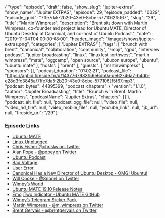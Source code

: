 {
  "type": "episode",
  "draft": false,
  "show_slug": "jupiter-extras",
  "show_name": "Jupiter EXTRAS",
  "episode": 29,
  "episode_padded": "0029",
  "episode_guid": "7ffe7da5-2b20-43e0-8cbe-5771062f5f67",
  "slug": "29",
  "title": "Martin Wimpress",
  "description": "Brent sits down with Martin Wimpress, co-founder and project lead for Ubuntu MATE, Director of Ubuntu Desktop at Canonical, and co-host of Ubuntu Podcast.",
  "date": "2019-11-04T04:00:00-08:00",
  "header_image": "/images/shows/jupiter-extras.png",
  "categories": [
    "Jupiter EXTRAS"
  ],
  "tags": [
    "brunch with brent",
    "canonical",
    "collaboration",
    "community",
    "emoji",
    "gpd",
    "interview podcast",
    "jupiter broadcasting",
    "linux",
    "linuxfest northwest",
    "martin wimpress",
    "mate",
    "oggcamp",
    "open source",
    "ubucon europe",
    "ubuntu",
    "ubuntu mate"
  ],
  "hosts": [
    "brent"
  ],
  "guests": [
    "martinwimpress"
  ],
  "sponsors": [],
  "podcast_duration": "01:02:21",
  "podcast_file": "https://aphid.fireside.fm/d/1437767933/56e6db0a-de62-46a7-b4db-e28d3fc3845a/7ffe7da5-2b20-43e0-8cbe-5771062f5f67.mp3",
  "podcast_bytes": 44895399,
  "podcast_chapters": {
    "version": "1.1.0",
    "author": "Jupiter Broadcasting",
    "title": "Brunch with Brent: Martin Wimpress",
    "podcastName": "Jupiter Extras",
    "chapters": []
  },
  "podcast_alt_file": null,
  "podcast_ogg_file": null,
  "video_file": null,
  "video_hd_file": null,
  "video_mobile_file": null,
  "youtube_link": null,
  "jb_url": null,
  "fireside_url": "/29"
}


### Episode Links

  * [Ubuntu MATE](https://ubuntu-mate.org/ "Ubuntu MATE")
  * [Linux Unplugged](https://linuxunplugged.com/ "Linux Unplugged")
  * [Chris Fisher @chrislas on Twitter](https://twitter.com/chrislas "Chris Fisher @chrislas on Twitter")
  * [Alan Pope - @popey on Twitter](https://twitter.com/popey "Alan Pope - @popey on Twitter")
  * [Ubuntu Podcast](https://ubuntupodcast.org/ "Ubuntu Podcast")
  * [Bad Voltage](https://www.badvoltage.org/ "Bad Voltage")
  * [User Error](https://error.show/ "User Error")
  * [Canonical Has a New Director of Ubuntu Desktop - OMG! Ubuntu!](https://www.omgubuntu.co.uk/2019/10/canonical-has-a-new-ubuntu-desktop-director "Canonical Has a New Director of Ubuntu Desktop - OMG! Ubuntu!")
  * [Will Cooke - @8none1 on Twitter](https://twitter.com/8none1 "Will Cooke - @8none1 on Twitter")
  * [Wimpy’s World](https://wimpysworld.com/ "Wimpy’s World")
  * [Ubuntu MATE 19.10 Release Notes](https://ubuntu-mate.org/blog/ubuntu-mate-19-10-eoan-ermine-release/ "Ubuntu MATE 19.10 Release Notes")
  * [EmojiTwo Indicator - Ubuntu MATE GitHub](https://github.com/ubuntu-mate/indicator-emojitwo "EmojiTwo Indicator - Ubuntu MATE GitHub")
  * [Wimpy’s Telegram Sticker Pack](https://t.me/addstickers/Wimpress "Wimpy’s Telegram Sticker Pack")
  * [Martin Wimpress - @m_wimpress on Twitter](https://twitter.com/m_wimpress "Martin Wimpress - @m_wimpress on Twitter")
  * [Brent Gervais - @brentgervais on Twitter](https://twitter.com/brentgervais "Brent Gervais - @brentgervais on Twitter")


